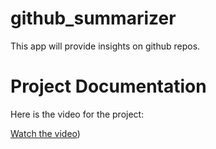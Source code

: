 # github_summarizer
This app will provide insights on github repos.
# Project Documentation

Here is the video for the project:

[Watch the video](https://github.com/ashishSharma222003/github_summarizer/main/intro.mp4))

